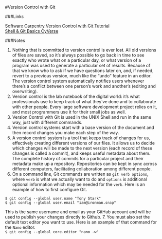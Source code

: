 #Version Control with Git

###Links

[Software Carpentry Version Control with Git Tutorial](https://swcarpentry.github.io/git-novice/)                                                                                                 
[Shell & Git Basics CyVerse](https://foss.cyverse.org/00_basics/)

###Notes

1. Nothing that is committed to version control is ever lost. All old versions of files are saved, so it’s always possible to go back in time to see exactly who wrote what on a particular day, or what version of a program was used to generate a particular set of results. Because of that we know who to ask if we have questions later on, and, if needed, revert to a previous version, much like the “undo” feature in an editor. The version control system automatically notifies users whenever there’s a conflict between one person’s work and another’s (editing and overwriting).
2. Version control is the lab notebook of the digital world: it’s what professionals use to keep track of what they’ve done and to collaborate with other people. Every large software development project relies on it, and most programmers use it for their small jobs as well.
3. Version Control with Git is used in the UNIX Shell and run in the same way, just with different commands.
4. Version control systems start with a base version of the document and then record changes you make each step of the way.
5. A version control system is a tool that keeps track of changes for us, effectively creating different versions of our files. It allows us to decide which changes will be made to the next version (each record of these changes is called a commit), and keeps useful metadata about them. The complete history of commits for a particular project and their metadata make up a repository. Repositories can be kept in sync across different computers, facilitating collaboration among different people.
6. On a command line, Git commands are written as `git verb options`, where `verb` is what we actually want to do and `options` is additional optional information which may be needed for the `verb`. Here is an example of how to first configure Git.
```
$ git config --global user.name "Tony Stark"
$ git config --global user.email "iam@ironman.snap"
```
   This is the same username and email as your GitHub account and will be used to publish your changes directly to Github.
7. You must also set the default text editor you want to use. Here is an example of that command for the `Nano` editor.                                                             
`$ git config --global core.editor "nano -w"`
